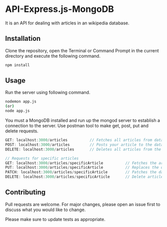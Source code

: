 # API-Express.js-MongoDB

It is an API for dealing with articles in an wikipedia database.

## Installation

Clone the repository, open the Terminal or Command Prompt in the current directory and execute the following command.

```bash
npm install
```

## Usage

Run the server using following command.

```bash
nodemon app.js
(or)
node app.js
```

You must a MongoDB installed and run up the mongod server to establish a connection to the server.
Use postman tool to make get, post, put and delete requests.

```javaScript
GET: localhost:3000/articles          // Fetches all articles from database
POST: localhost:3000/articles         // Posts your article to the database
DELETE: localhost:3000/articles       // Deletes all articles from the database

// Requests for specific articles
GET: localhost:3000/articles/specificArticle          // Fetches the article which matches with the argument passed in the url
PUT: localhost:3000/articles/specificArticle          // Replaces the data for the whole article which matches with the argument passed in the url
PATCH: localhost:3000/articles/specificArticle        // Patches the data for the article which matches with the argument passed in the url
DELETE: localhost:3000/articles/specificArticle       // Delete article which matches with the argument passed in the url
```

## Contributing
Pull requests are welcome. For major changes, please open an issue first to discuss what you would like to change.

Please make sure to update tests as appropriate.
